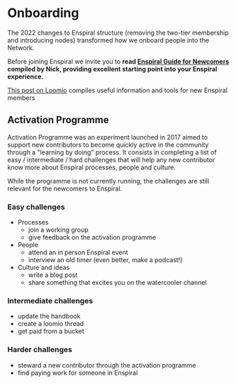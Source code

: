# Onboarding

The 2022 changes to Enspiral structure (removing the two-tier membership and introducing nodes) transformed how we onboard people into the Network.

Before joining Enspiral we invite you to **read [Enspiral Guide for Newcomers](/guides/newcomers.md) compiled by Nick, providing excellent starting point into your Enspiral experience.**

[This post on Loomio](https://www.loomio.com/d/eUqFhOdN/introductions-and-readme-2019) compiles useful information and tools for new Enspiral members

## Activation Programme

Activation Programme was an experiment launched in 2017 aimed to support new contributors to become quickly active in the community through a "learning by doing" process. It consists in completing a list of easy / intermediate / hard challenges that will help any new contributor know more about Enspiral processes, people and culture.

While the programme is not currently running, the challenges are still relevant for the newcomers to Enspiral.

### Easy challenges

- Processes
    - join a working group
    - give feedback on the activation programme
- People
    - attend an in person Enspiral event
    - interview an old timer (even better, make a podcast!)
- Culture and ideas
    - write a blog post
    - share something that excites you on the watercooler channel

### Intermediate challenges

- update the handbook
- create a loomio thread
- get paid from a bucket

### Harder challenges

- steward a new contributor through the activation programme
- find paying work for someone in Enspiral